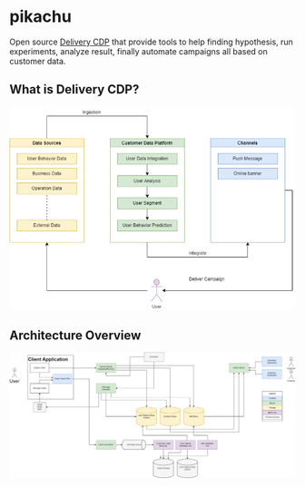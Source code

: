 # pikachu

Open source [Delivery CDP](https://www.cdpinstitute.org/learning-center/what-is-a-cdp/) that provide tools to help finding hypothesis, run experiments, analyze result, finally automate campaigns all based on customer data.


## What is Delivery CDP?

![Features](images/features.png)
 
## Architecture Overview

![Architecture](images/architecture.png)